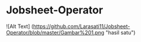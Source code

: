 # Jobsheet-Operator
![Alt Text] (https://github.com/Larasati11/Jobsheet-Operator/blob/master/Gambar%201.png "hasil satu")
